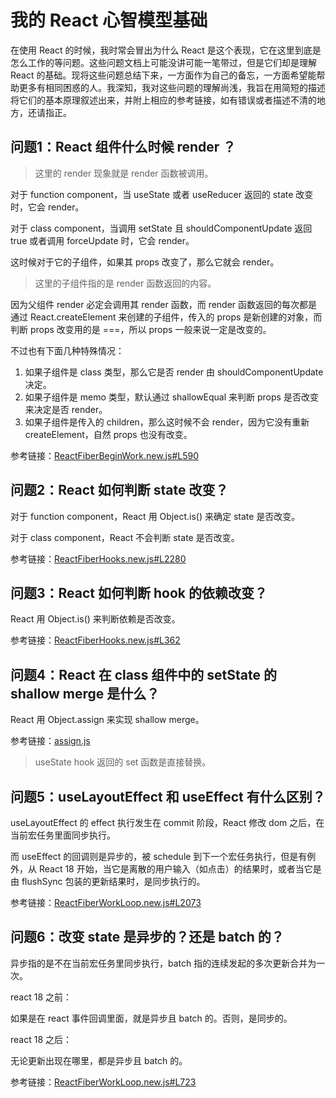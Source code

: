 # 我的 React 心智模型基础

在使用 React 的时候，我时常会冒出为什么 React 是这个表现，它在这里到底是怎么工作的等问题。这些问题文档上可能没讲可能一笔带过，但是它们却是理解 React 的基础。现将这些问题总结下来，一方面作为自己的备忘，一方面希望能帮助更多有相同困惑的人。我深知，我对这些问题的理解尚浅，我旨在用简短的描述将它们的基本原理叙述出来，并附上相应的参考链接，如有错误或者描述不清的地方，还请指正。

## 问题1：React 组件什么时候 render ？

> 这里的 render 现象就是 render 函数被调用。

对于 function component，当 useState 或者 useReducer 返回的 state 改变时，它会 render。

对于 class component，当调用 setState 且 shouldComponentUpdate 返回 true 或者调用 forceUpdate 时，它会 render。

这时候对于它的子组件，如果其 props 改变了，那么它就会 render。

> 这里的子组件指的是 render 函数返回的内容。

因为父组件 render 必定会调用其 render 函数，而 render 函数返回的每次都是通过 React.createElement 来创建的子组件，传入的 props 是新创建的对象，而判断 props 改变用的是 ===，所以 props 一般来说一定是改变的。

不过也有下面几种特殊情况：

1. 如果子组件是 class 类型，那么它是否 render 由 shouldComponentUpdate 决定。
2. 如果子组件是 memo 类型，默认通过 shallowEqual 来判断 props 是否改变来决定是否 render。
3. 如果子组件是传入的 children，那么这时候不会 render，因为它没有重新 createElement，自然 props 也没有改变。

参考链接：[ReactFiberBeginWork.new.js#L590](https://github.com/facebook/react/blob/ce13860281f833de8a3296b7a3dad9caced102e9/packages/react-reconciler/src/ReactFiberBeginWork.new.js#L590)

## 问题2：React 如何判断 state 改变？

对于 function component，React 用 Object.is() 来确定 state 是否改变。

对于 class component，React 不会判断 state 是否改变。

参考链接：[ReactFiberHooks.new.js#L2280](https://github.com/facebook/react/blob/2bf5eba7247a58aeb7ba23b3b5630d8bf6c2c4da/packages/react-reconciler/src/ReactFiberHooks.new.js#L2280)

## 问题3：React 如何判断 hook 的依赖改变？

React 用 Object.is() 来判断依赖是否改变。

参考链接：[ReactFiberHooks.new.js#L362](https://github.com/facebook/react/blob/2bf5eba7247a58aeb7ba23b3b5630d8bf6c2c4da/packages/react-reconciler/src/ReactFiberHooks.new.js#L362)


## 问题4：React 在 class 组件中的 setState 的 shallow merge 是什么？

React 用 Object.assign 来实现 shallow merge。

参考链接：[assign.js](https://github.com/facebook/react/blob/main/packages/shared/assign.js)

> useState hook 返回的 set 函数是直接替换。

## 问题5：useLayoutEffect 和 useEffect 有什么区别？

useLayoutEffect 的 effect 执行发生在 commit 阶段，React 修改 dom 之后，在当前宏任务里面同步执行。

而 useEffect 的回调则是异步的，被 schedule 到下一个宏任务执行，但是有例外，从 React 18 开始，当它是离散的用户输入（如点击）的结果时，或者当它是由 flushSync 包装的更新结果时，是同步执行的。

参考链接：[ReactFiberWorkLoop.new.js#L2073](https://github.com/facebook/react/blob/e7d0053e65db49a536440eb24e6c1e4961d976f6/packages/react-reconciler/src/ReactFiberWorkLoop.new.js#L2073)

## 问题6：改变 state 是异步的？还是 batch 的？

异步指的是不在当前宏任务里同步执行，batch 指的连续发起的多次更新合并为一次。

react 18 之前：

如果是在 react 事件回调里面，就是异步且 batch 的。否则，是同步的。

react 18 之后：

无论更新出现在哪里，都是异步且 batch 的。

参考链接：[ReactFiberWorkLoop.new.js#L723](https://github.com/facebook/react/blob/2e0d86d22192ff0b13b71b4ad68fea46bf523ef6/packages/react-reconciler/src/ReactFiberWorkLoop.new.js#L723)
